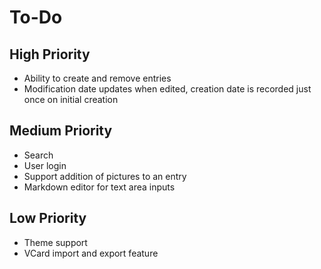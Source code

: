 # To-Do

## High Priority

- Ability to create and remove entries
- Modification date updates when edited, creation date is recorded just once on initial creation

## Medium Priority

- Search
- User login
- Support addition of pictures to an entry
- Markdown editor for text area inputs

## Low Priority

- Theme support
- VCard import and export feature
